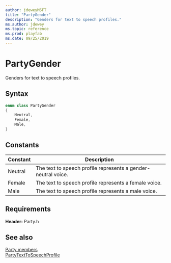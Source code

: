 ```yaml
---
author: jdeweyMSFT
title: "PartyGender"
description: "Genders for text to speech profiles."
ms.author: jdewey
ms.topic: reference
ms.prod: playfab
ms.date: 09/25/2019
---
```


# PartyGender  

Genders for text to speech profiles.    

## Syntax  
  
```cpp
enum class PartyGender    
{  
    Neutral,  
    Female,  
    Male,  
}  
```  
  
## Constants  
  
| Constant | Description |
| --- | --- |
| Neutral | The text to speech profile represents a gender-neutral voice. |  
| Female | The text to speech profile represents a female voice. |  
| Male | The text to speech profile represents a male voice. |  
  
  
## Requirements  
  
**Header:** Party.h
  
## See also  
[Party members](../party_members.md)  
[PartyTextToSpeechProfile](../classes/PartyTextToSpeechProfile/partytexttospeechprofile.md)
  
  
